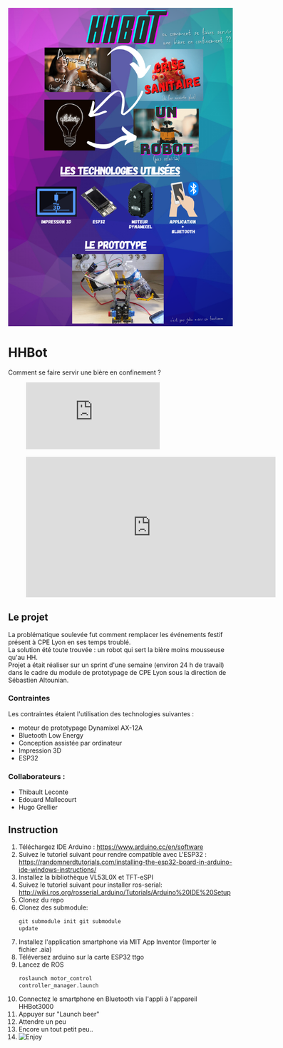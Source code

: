 ![poster of HHBot](HHBot__1_.png)


# HHBot

Comment se faire servir une bière en confinement ?

<figure class="video_container">
  <iframe src="https://www.youtube.com/embed/enMumwvLAug" frameborder="0" allowfullscreen="true"> </iframe>
</figure>


<figure class="video_container">
<iframe width="560" height="315" src="https://www.youtube.com/embed/0xv8RzL4GvI" frameborder="0" allow="accelerometer; autoplay; clipboard-write; encrypted-media; gyroscope; picture-in-picture" allowfullscreen></iframe>
</figure>

## Le projet
La problématique soulevée fut comment remplacer les événements festif présent à CPE Lyon en ses temps troublé.  
La solution été toute trouvée : un robot qui sert la bière moins mousseuse qu'au HH.  
Projet a était réaliser sur un sprint d'une semaine (environ 24 h de travail) dans le cadre du module de prototypage de CPE Lyon sous la direction de Sébastien Altounian. 
### Contraintes 
Les contraintes étaient l'utilisation des technologies suivantes :
- moteur de prototypage Dynamixel AX-12A
- Bluetooth Low Energy
- Conception assistée par ordinateur
- Impression 3D
- ESP32
  
### Collaborateurs :
- Thibault Leconte
- Edouard Mallecourt
- Hugo Grellier
  
## Instruction

1. Téléchargez IDE Arduino : https://www.arduino.cc/en/software
2. Suivez le tutoriel suivant pour rendre compatible avec L'ESP32 : https://randomnerdtutorials.com/installing-the-esp32-board-in-arduino-ide-windows-instructions/
3. Installez la bibliothèque VL53L0X et TFT-eSPI
4. Suivez le tutoriel suivant pour installer ros-serial: http://wiki.ros.org/rosserial_arduino/Tutorials/Arduino%20IDE%20Setup
5. Clonez du repo
6. Clonez des submodule:   <pre><code>git submodule init
git submodule update</code></pre>
7. Installez l'application smartphone via MIT App Inventor (Importer le fichier .aia)
8. Téléversez arduino sur la carte ESP32 ttgo
9. Lancez de ROS <pre><code>roslaunch motor_control controller_manager.launch</code></pre>
10. Connectez le smartphone en Bluetooth via l'appli à l'appareil HHBot3000
11. Appuyer sur "Launch beer"
12. Attendre un peu
13. Encore un tout petit peu..
14. ![Enjoy](http://www.quickmeme.com/img/4a/4a7fd82db548c7023b6201f398ff040397f607d35f843226a0e49d36b6ec1c9f.jpg)

